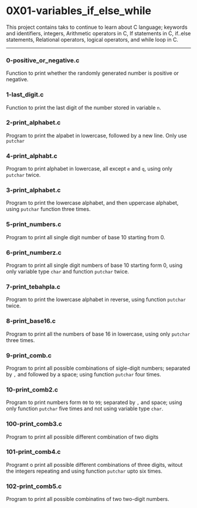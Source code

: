 # 0X01-variables_if_else_while

This project contains taks to continue to learn about C language; keywords and identifiers, integers, Arithmetic operators in C, If statements in C, if..else statements, Relational operators, logical operators, and while loop in C.

------------------------------------------------------------------------------------------

### 0-positive_or_negative.c
Function to print whether the randomly generated number is positive or negative.
### 1-last_digit.c
Function to print the last digit of the number stored in variable `n`.
### 2-print_alphabet.c
Program to print the alpabet in lowercase, followed by a new line.
Only use `putchar`
### 4-print_alphabt.c
Program to print alphabet in lowercase, all except `e` and `q`, using only `putchar` twice.
### 3-print_alphabet.c
Program to print the lowercase alphabet, and then uppercase alphabet, using `putchar` function three times.
### 5-print_numbers.c
Program to print all single digit number of base 10 starting from 0.
### 6-print_numberz.c
Program to print all single digit numbers of base 10 starting form 0, using only variable type `char` and function `putchar` twice.
### 7-print_tebahpla.c
Program to print the lowercase alphabet in reverse, using function `putchar` twice.
### 8-print_base16.c
Program to print all the numbers of base 16 in lowercase, using only `putchar` three times.
### 9-print_comb.c
Program to print all possible combinations of sigle-digit numbers; separated by `,` and followed by a space; using function `putchar` four times.
### 10-print_comb2.c
Program to print numbers form `00` to `99`; separated by `,` and space; using only function `putchar` five times and not using variable type `char`.
### 100-print_comb3.c
Program to print all possible different combination of two digits
### 101-print_comb4.c
Programt o print all possible different combinations of three digits, witout the integers repeating and using function `putchar` upto six times.
### 102-print_comb5.c
Program to print all possible combinatins of two two-digit numbers.
